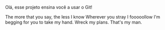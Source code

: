 Olá, esse projeto ensina você a usar o Git!

The more that you say, the less I know
Wherever you stray 
I fooooollow
I'm begging for you to take my hand.
Wreck my plans.
That's my man.
